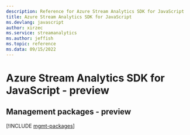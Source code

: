 ```yaml
---
description: Reference for Azure Stream Analytics SDK for JavaScript
title: Azure Stream Analytics SDK for JavaScript
ms.devlang: javascript
author: xirzec
ms.service: streamanalytics
ms.author: jeffish
ms.topic: reference
ms.data: 09/15/2022
---
```

# Azure Stream Analytics SDK for JavaScript - preview

## Management packages - preview
[!INCLUDE [mgmt-packages](stream-analytics-mgmt-index.md)]